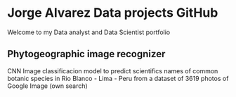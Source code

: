 # Jorge Alvarez Data projects GitHub

Welcome to my Data analyst and Data Scientist portfolio

## Phytogeographic image recognizer
CNN Image classificacion model to predict scientifics names of common botanic species in Rio Blanco - Lima - Peru from a dataset of 3619 photos of Google Image (own search)

